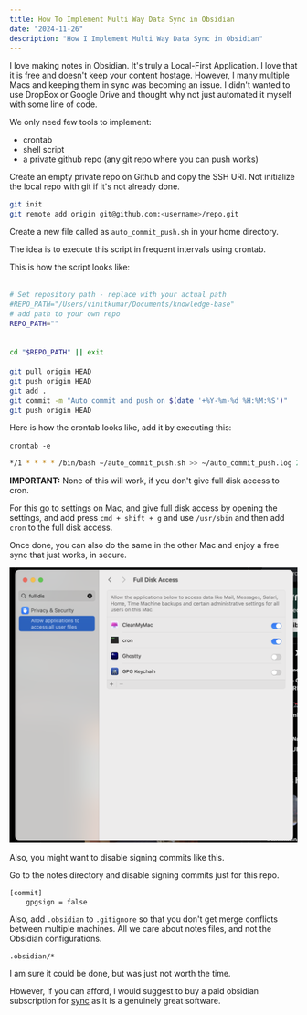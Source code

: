 ```yaml
---
title: How To Implement Multi Way Data Sync in Obsidian
date: "2024-11-26"
description: "How I Implement Multi Way Data Sync in Obsidian"
---
```



I love making notes in Obsidian. It's truly a Local-First Application. I love that it is free and doesn't keep your content hostage. However, I many multiple Macs and keeping them in sync was becoming an issue. I didn't wanted to use DropBox or Google Drive and thought why not just automated it myself with some line of code.


We only need few tools to implement:
- crontab
- shell script
- a private github repo (any git repo where you can push works)


Create an empty private repo on Github and copy the SSH URl.
Not initialize the local repo with git if it's not already done.


```sh
git init
git remote add origin git@github.com:<username>/repo.git
```


Create a new file called as `auto_commit_push.sh` in your home directory.

The idea is to execute this script in frequent intervals using crontab.

This is how the script looks like:

```sh

# Set repository path - replace with your actual path
#REPO_PATH="/Users/vinitkumar/Documents/knowledge-base"
# add path to your own repo
REPO_PATH=""


cd "$REPO_PATH" || exit

git pull origin HEAD
git push origin HEAD
git add .
git commit -m "Auto commit and push on $(date '+%Y-%m-%d %H:%M:%S')"
git push origin HEAD
```

Here is how the crontab looks like, add it by executing this:

`crontab -e`


```sh
*/1 * * * * /bin/bash ~/auto_commit_push.sh >> ~/auto_commit_push.log 2>&1
```
**IMPORTANT:** None of this will work, if you don't give full disk access to cron.


For this go to settings on Mac, and give full disk access by opening the settings, and add press `cmd + shift + g` and use `/usr/sbin` and then add `cron` to the full disk access.

Once done, you can also do the same in the other Mac and enjoy a free sync that just works, in secure.

![full-disk](../../assets/fulldisk.png)

Also, you might want to disable signing commits like this.

Go to the notes directory and disable signing commits just for this repo.


```
[commit]
	gpgsign = false
```
Also, add `.obsidian` to `.gitignore` so that you don't get merge conflicts between multiple machines.
All we care about notes files, and not the Obsidian configurations.

```
.obsidian/*
```


I am sure it could be done, but was just not worth the time.

However, if you can afford, I would suggest to buy a paid obsidian subscription for [sync](https://obsidian.md/sync) as it is a genuinely great software.
